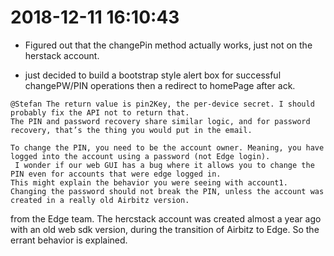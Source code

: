 # 2018-12-11 16:10:43

*  Figured out that the changePin method actually works, just not on the herstack account. 

* just decided to build a bootstrap style alert box for successful changePW/PIN operations then a redirect to homePage after ack.

```
@Stefan The return value is pin2Key, the per-device secret. I should probably fix the API not to return that.
The PIN and password recovery share similar logic, and for password recovery, that’s the thing you would put in the email.

To change the PIN, you need to be the account owner. Meaning, you have logged into the account using a password (not Edge login).
 I wonder if our web GUI has a bug where it allows you to change the PIN even for accounts that were edge logged in.
This might explain the behavior you were seeing with account1.
Changing the password should not break the PIN, unless the account was created in a really old Airbitz version.
```

from the Edge team. The hercstack account was created almost a year ago with an old web sdk version, during the transition of Airbitz to Edge. So the errant behavior is explained. 
